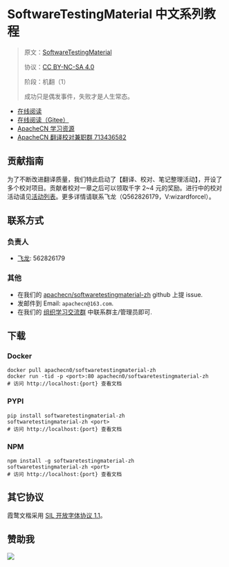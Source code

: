 # SoftwareTestingMaterial 中文系列教程

> 原文：[SoftwareTestingMaterial](https://www.softwaretestingmaterial.com/)
> 
> 协议：[CC BY-NC-SA 4.0](http://creativecommons.org/licenses/by-nc-sa/4.0/)
> 
> 阶段：机翻（1）
> 
> 成功只是偶发事件，失败才是人生常态。

* [在线阅读](https://stm.apachecn.org)
* [在线阅读（Gitee）](https://apachecn.gitee.io/doc-template/)
* [ApacheCN 学习资源](http://docs.apachecn.org/)
* [ApacheCN 翻译校对兼职群 713436582](https://jq.qq.com/?_wv=1027&k=VSNtgpjb)

## 贡献指南

为了不断改进翻译质量，我们特此启动了【翻译、校对、笔记整理活动】，开设了多个校对项目。贡献者校对一章之后可以领取千字 2\~4 元的奖励。进行中的校对活动请见[活动列表](https://home.apachecn.org/#/docs/activity/docs-activity)。更多详情请联系飞龙（Q562826179，V:wizardforcel）。

## 联系方式

### 负责人

* [飞龙](https://github.com/wizardforcel): 562826179

### 其他

*   在我们的 [apachecn/softwaretestingmaterial-zh](https://github.com/apachecn/softwaretestingmaterial-zh) github 上提 issue.
*   发邮件到 Email: `apachecn@163.com`.
*   在我们的 [组织学习交流群](https://www.apachecn.org/#/docs/join) 中联系群主/管理员即可.

## 下载

### Docker

```
docker pull apachecn0/softwaretestingmaterial-zh
docker run -tid -p <port>:80 apachecn0/softwaretestingmaterial-zh
# 访问 http://localhost:{port} 查看文档
```

### PYPI

```
pip install softwaretestingmaterial-zh
softwaretestingmaterial-zh <port>
# 访问 http://localhost:{port} 查看文档
```

### NPM

```
npm install -g softwaretestingmaterial-zh
softwaretestingmaterial-zh <port>
# 访问 http://localhost:{port} 查看文档
```

## 其它协议

霞鹜文楷采用 [SIL 开放字体协议 1.1](https://github.com/lxgw/LxgwWenKai/blob/main/SIL_Open_Font_License_1.1.txt)。

## 赞助我

![](https://img-blog.csdnimg.cn/20200112005920729.png)
